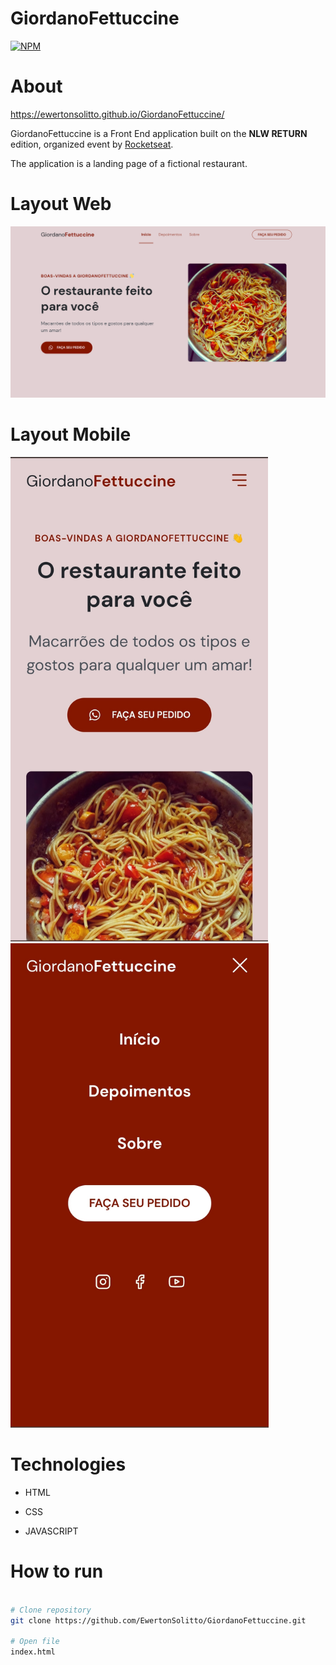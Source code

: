 # GiordanoFettuccine
[![NPM](https://img.shields.io/npm/l/react)](https://github.com/EwertonSolitto/GiordanoFettuccine/blob/main/LICENSE)

# About

https://ewertonsolitto.github.io/GiordanoFettuccine/

GiordanoFettuccine is a Front End application built on the **NLW RETURN** edition, organized event by [Rocketseat](https://app.rocketseat.com.br).

The application is a landing page of a fictional restaurant.

# Layout Web

<img src="https://github.com/EwertonSolitto/GiordanoFettuccine/blob/main/assets/readme/webImage.png" />

# Layout Mobile

<p>
  <img src="https://github.com/EwertonSolitto/GiordanoFettuccine/blob/main/assets/readme/mobileImage1.jpg" height="775"/>
  <img src="https://github.com/EwertonSolitto/GiordanoFettuccine/blob/main/assets/readme/mobileImage2.jpg" height="775"/>
</p>

# Technologies

 - HTML

 - CSS

 - JAVASCRIPT

# How to run

```bash

# Clone repository
git clone https://github.com/EwertonSolitto/GiordanoFettuccine.git

# Open file
index.html

```
